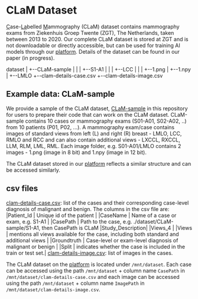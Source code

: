 # CLaM Dataset
<ins>C</ins>ase-<ins>La</ins>belled <ins>M</ins>ammography (CLaM) dataset contains mammography exams from Ziekenhuis Groep Twente (ZGT), The Netherlands, taken between 2013 to 2020. Our complete CLaM dataset is stored at ZGT and is not downloadable or directly accessible, but can be used for training AI models through our [platform](https://fe.zgt.nl). Details of the dataset can be found in our paper (in progress). <br/>   

dataset
| 
+--CLaM-sample
|  |
|  +--S1-A1
|      |
|      +--LCC
|         |
|         +--1.png
|         +--1.npy
|      +--LMLO
+--clam-details-case.csv
+--clam-details-image.csv 


## Example data: CLaM-sample
We provide a sample of the CLaM dataset, [CLaM-sample](./dataset) in this repository for users to prepare their code that can work on the CLaM dataset. CLaM-sample contains 10 cases or mammography exams (S01-A01, S02-A02, ..) from 10 patients (P01, P02, ...). A mammography exam/case contains images of standard views from left (L) and right (R) breast - LMLO, LCC, RMLO and RCC and can also contain additional views - LXCCL, RXCCL, LLM, RLM, LML, RML. Each image folder, e.g. S01-A01/LMLO contains 2 images - 1.png (image in 8 bit) and 1.npy (image in 12 bit). 

The CLaM dataset stored in our [platform](https://fe.zgt.nl) reflects a similar structure and can be accessed similarly.

## csv files
[clam-details-case.csv](./dataset/clam-details-case.csv): list of the cases and their corresponding case-level diagnosis of malignant and benign. 
The columns in the csv file are: 
|Patient_Id       | Unique id of the patient |
|CaseName         | Name of a case or exam, e.g. S1-A1 |
|CasePath         | Path to the case, e.g. ./dataset/CLaM-sample/S1-A1, then CasePath is CLaM
|Study_Description|
|Views_4          |
|Views            | mentions all views available for the case, including both standard and additional views |
|Groundtruth      | Case-level or exam-level diagnosis of malignant or benign       |
|Split            | indicates whether the case is included in the train or test set.|
[clam-details-image.csv](./dataset/clam-details-image.csv): list of images in the cases.<br/>

The CLaM dataset on the [platform](https://fe.zgt.nl) is located under ```/mnt/dataset```. Each case can be accessed using the path ```/mnt/dataset``` + column name ```CasePath``` in ```/mnt/dataset/clam-details-case.csv``` and each image can be accessed using the path ```/mnt/dataset``` + column name ```ImagePath``` in ```/mnt/dataset/clam-details-image.csv```.
